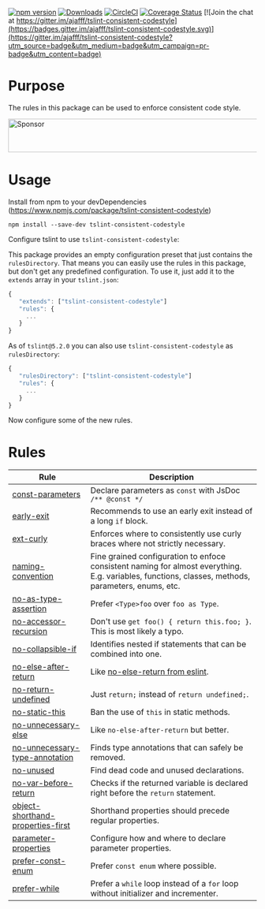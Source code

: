 [![npm version](http://img.shields.io/npm/v/tslint-consistent-codestyle.svg)](https://npmjs.org/package/tslint-consistent-codestyle)
[![Downloads](http://img.shields.io/npm/dm/tslint-consistent-codestyle.svg)](https://npmjs.org/package/tslint-consistent-codestyle)
[![CircleCI](https://circleci.com/gh/ajafff/tslint-consistent-codestyle.svg?style=shield)](https://circleci.com/gh/ajafff/tslint-consistent-codestyle)
[![Coverage Status](https://coveralls.io/repos/github/ajafff/tslint-consistent-codestyle/badge.svg)](https://coveralls.io/github/ajafff/tslint-consistent-codestyle)
[![Join the chat at https://gitter.im/ajafff/tslint-consistent-codestyle](https://badges.gitter.im/ajafff/tslint-consistent-codestyle.svg)](https://gitter.im/ajafff/tslint-consistent-codestyle?utm_source=badge&utm_medium=badge&utm_campaign=pr-badge&utm_content=badge)

# Purpose

The rules in this package can be used to enforce consistent code style.

<a target='_blank' rel='nofollow' href='https://app.codesponsor.io/link/8AqcXz6t6a33WM1qgByFkXNV/ajafff/tslint-consistent-codestyle'>
  <img alt='Sponsor' width='888' height='68' src='https://app.codesponsor.io/embed/8AqcXz6t6a33WM1qgByFkXNV/ajafff/tslint-consistent-codestyle.svg' />
</a>

# Usage

Install from npm to your devDependencies  (https://www.npmjs.com/package/tslint-consistent-codestyle)

```
npm install --save-dev tslint-consistent-codestyle
```

Configure tslint to use `tslint-consistent-codestyle`:

This package provides an empty configuration preset that just contains the `rulesDirectory`. That means you can easily use the rules in this package, but don't get any predefined configuration. To use it, just add it to the `extends` array in your `tslint.json`:

```javascript
{
   "extends": ["tslint-consistent-codestyle"]
   "rules": {
     ...
   }
}
```

As of `tslint@5.2.0` you can also use `tslint-consistent-codestyle` as `rulesDirectory`:

```javascript
{
   "rulesDirectory": ["tslint-consistent-codestyle"]
   "rules": {
     ...
   }
}
```

Now configure some of the new rules.

# Rules

Rule | Description
---- | ----
[const-parameters](https://github.com/ajafff/tslint-consistent-codestyle/blob/master/docs/const-parameters.md) | Declare parameters as `const` with JsDoc `/** @const */`
[early-exit](https://github.com/ajafff/tslint-consistent-codestyle/blob/master/docs/early-exit.md) | Recommends to use an early exit instead of a long `if` block.
[ext-curly](https://github.com/ajafff/tslint-consistent-codestyle/blob/master/docs/ext-curly.md) |Enforces where to consistently use curly braces where not strictly necessary.
[naming-convention](https://github.com/ajafff/tslint-consistent-codestyle/blob/master/docs/naming-convention.md) | Fine grained configuration to enfoce consistent naming for almost everything. E.g. variables, functions, classes, methods, parameters, enums, etc.
[no-as-type-assertion](https://github.com/ajafff/tslint-consistent-codestyle/blob/master/docs/no-as-type-assertion.md) | Prefer `<Type>foo` over `foo as Type`.
[no-accessor-recursion](https://github.com/ajafff/tslint-consistent-codestyle/blob/master/docs/no-accessor-recursion.md) | Don't use `get foo() { return this.foo; }`. This is most likely a typo.
[no-collapsible-if](https://github.com/ajafff/tslint-consistent-codestyle/blob/master/docs/no-collapsible-if.md) | Identifies nested if statements that can be combined into one.
[no-else-after-return](https://github.com/ajafff/tslint-consistent-codestyle/blob/master/docs/no-else-after-return.md) | Like [no-else-return from eslint](http://eslint.org/docs/rules/no-else-return).
[no-return-undefined](https://github.com/ajafff/tslint-consistent-codestyle/blob/master/docs/no-return-undefined.md) | Just `return;` instead of `return undefined;`.
[no-static-this](https://github.com/ajafff/tslint-consistent-codestyle/blob/master/docs/no-static-this.md) | Ban the use of `this` in static methods.
[no-unnecessary-else](https://github.com/ajafff/tslint-consistent-codestyle/blob/master/docs/no-unnecessary-else.md) | Like `no-else-after-return` but better.
[no-unnecessary-type-annotation](https://github.com/ajafff/tslint-consistent-codestyle/blob/master/docs/no-unnecessary-type-annotation.md) | Finds type annotations that can safely be removed.
[no-unused](https://github.com/ajafff/tslint-consistent-codestyle/blob/master/docs/no-unused.md) | Find dead code and unused declarations.
[no-var-before-return](https://github.com/ajafff/tslint-consistent-codestyle/blob/master/docs/no-var-before-return.md) | Checks if the returned variable is declared right before the `return` statement.
[object-shorthand-properties-first](https://github.com/ajafff/tslint-consistent-codestyle/blob/master/docs/object-shorthand-properties-first.md) | Shorthand properties should precede regular properties.
[parameter-properties](https://github.com/ajafff/tslint-consistent-codestyle/blob/master/docs/parameter-properties.md) | Configure how and where to declare parameter properties.
[prefer-const-enum](https://github.com/ajafff/tslint-consistent-codestyle/blob/master/docs/prefer-const-enum.md) | Prefer `const enum` where possible.
[prefer-while](https://github.com/ajafff/tslint-consistent-codestyle/blob/master/docs/prefer-while.md) | Prefer a `while` loop instead of a `for` loop without initializer and incrementer.
